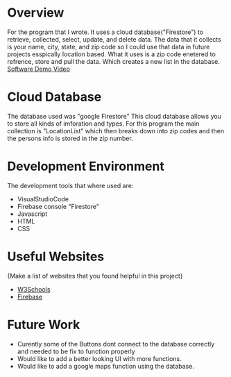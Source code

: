 # Overview

For the program that I wrote. It uses a cloud database("Firestore") to retrieve, collected, select, update, and delete data. The data that it collects is your name, city, state, and zip code so I could use that data in future projects esspically location based. What it uses is a zip code enetered to refrence, store and pull the data. Which creates a new list in the database.
[Software Demo Video](https://youtu.be/H-gCXyCjSyw)

# Cloud Database

The database used was "google Firestore" This cloud database allows you to store all kinds of imforation and types. For this program the main collection is "LocationList" which then breaks down into zip codes and then the persons info is stored in the zip number.

# Development Environment

The development tools that where used are:
 * VisualStudioCode
 * Firebase console "Firestore"
 * Javascript
 * HTML
 * CSS

# Useful Websites

{Make a list of websites that you found helpful in this project}
* [W3Schools](https://www.w3schools.com/)
* [Firebase](https://firebase.google.com/docs/firestore/)

# Future Work

* Curently some of the Buttons dont connect to the database correctly and needed to be fix to function properly
* Would like to add a better looking UI with more functions.
* Would like to add a google maps function using the database.